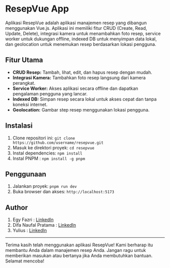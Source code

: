 # ResepVue App

<!-- ![ResepVue Logo](LINK LOGO) -->

Aplikasi ResepVue adalah aplikasi manajemen resep yang dibangun menggunakan Vue.js. Aplikasi ini memiliki fitur CRUD (Create, Read, Update, Delete), integrasi kamera untuk menambahkan foto resep, service worker untuk dukungan offline, indexed DB untuk menyimpan data lokal, dan geolocation untuk menemukan resep berdasarkan lokasi pengguna.

## Fitur Utama

- **CRUD Resep:** Tambah, lihat, edit, dan hapus resep dengan mudah.
- **Integrasi Kamera:** Tambahkan foto resep langsung dari kamera perangkat.
- **Service Worker:** Akses aplikasi secara offline dan dapatkan pengalaman pengguna yang lancar.
- **Indexed DB:** Simpan resep secara lokal untuk akses cepat dan tanpa koneksi internet.
- **Geolocation:** Gambar step resep menggunakan lokasi pengguna.

## Instalasi

1. Clone repositori ini: `git clone https://github.com/username/resepvue.git`
2. Masuk ke direktori proyek: `cd resepvue`
3. Instal dependencies: `npm install`
4. Instal PNPM : `npm install -g pnpm`

## Penggunaan

1. Jalankan proyek: `pnpm run dev`
2. Buka browser dan akses: `http://localhost:5173`

## Author
1. Egy Fazri : [LinkedIn](https://www.linkedin.com/in/egy-fazri-3436b9b9/)
2. Difa Naufal Pratama : [LinkedIn](https://www.linkedin.com/in/difa-naufal-a400b3187/)
3. Yulius : [LinkedIn](https://www.linkedin.com/in/natyulius/)

---

Terima kasih telah menggunakan aplikasi ResepVue! Kami berharap itu membantu Anda dalam manajemen resep Anda. Jangan ragu untuk memberikan masukan atau bertanya jika Anda membutuhkan bantuan. Selamat mencoba!